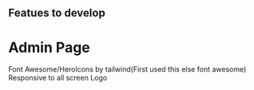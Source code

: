## Featues to develop

# Admin Page
Font Awesome/HeroIcons by tailwind(First used this else font awesome)
Responsive to all screen 
Logo